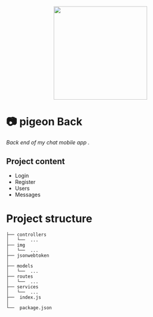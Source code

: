 <h1 align="center">
    <img height="250" src="https://www.clipartmax.com/png/middle/59-593746_amateur-radio-amateur-radio-%40-disco-romeiko-black-chat-icon-png.png">
</h1>

# 📷  pigeon Back
*Back end of my chat mobile app .*

## Project content
- Login
- Register
- Users
- Messages


# Project structure

```shell
├── controllers
│   └──  ...  
├── img
│   └──  ...  
├── jsonwebtoken
│ 
├── models
│   └──  ...  
├── routes
│   └──  ...
├── services
│   └──  ...
├──  index.js
│   
└──  package.json
```
